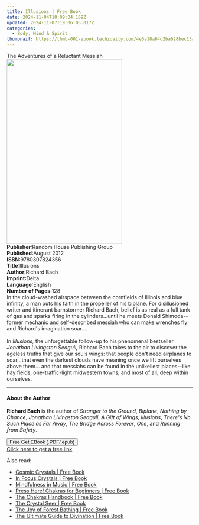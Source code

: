```yaml
---
title: Illusions | Free Book
date: 2024-11-04T18:09:04.169Z
updated: 2024-11-07T19:06:05.017Z
categories:
  - Body, Mind & Spirit
thumbnail: https://thmb-001-ebook.techidaily.com/4e6a18a64d2ba628bec13a1da42a09255368672d8efa6c63296dc1700b85bde3.jpg
---
```

<main id="book-container">
  <div class="flex flex-col">
    <div class="book-brief flex-1 py-6 px-4 sm:p-6 md:py-10 md:px-8">
      <!-- brief-->
      <div class="book-brief-main">The Adventures of a Reluctant Messiah</div>
    </div>
    <div
      class="book-meta-info flex-1 grid gap-4 col-start-1 col-end-3 row-start-1 sm:mb-6 sm:grid-cols-4 lg:gap-6 lg:col-start-2 lg:row-end-6 lg:row-span-6 lg:mb-0"
    >
      <div
        class="book-meta-info-left place-content-center mt-4 p-4 text-sm leading-6 col-start-2 col-span-2 dark:text-slate-400"
      >
        <img
          class="w-full h-500 object-cover rounded-lg sm:h-255 sm:col-span-2 lg:col-span-full"
          src="https://img-001-ebook.techidaily.com/d37622c83f2d78b86158bcc10273d856f13b19e80173b96f6ce270e8fdd9f1c4.jpg"
          alt=""
          width="312"
          height="500"
        />
      </div>
      <div
        class="book-meta-info-right mt-2 col-start-1 row-start-2 col-span-3 self-center"
      >
        <!-- meta data  -->
        <div class="flex flex-col px-4 md:px-8">
          <div class="flex-1">
            <strong>Publisher</strong>:<span class="px-2"
              >Random House Publishing Group</span
            >
          </div>
          <div class="flex-1">
            <strong>Published</strong>:<span class="px-2">August 2012</span>
          </div>
          <div class="flex-1">
            <strong>ISBN</strong>:<span class="px-2">9780307824356</span>
          </div>
          <div class="flex-1">
            <strong>Title</strong>:<span class="px-2">Illusions</span>
          </div>
          <div class="flex-1">
            <strong>Author</strong>:<span class="px-2">Richard Bach</span>
          </div>
          <div class="flex-1">
            <strong>Imprint</strong>:<span class="px-2">Delta</span>
          </div>
          <div class="flex-1">
            <strong>Language</strong>:<span class="px-2">English</span>
          </div>
          <div class="flex-1">
            <strong>Number of Pages</strong>:<span class="px-2">128</span>
          </div>
        </div>
      </div>
    </div>
    <div class="book-description flex-1 py-6 px-4 sm:p-6 md:py-10 md:px-8">
      <div class="book-description-main">
        <div accordion-content="" id="description">
          In the cloud-washed airspace between the cornfields of Illinois and
          blue infinity, a man puts his faith in the propeller of his biplane.
          For disillusioned writer and itinerant barnstormer Richard Bach,
          belief is as real as a full tank of gas and sparks firing in the
          cylinders...until he meets Donald Shimoda--former mechanic and
          self-described messiah who can make wrenches fly and Richard's
          imagination soar....<br /><br />In <i>Illusions,</i> the unforgettable
          follow-up to his phenomenal bestseller
          <i>Jonathan Livingston Seagull,</i> Richard Bach takes to the air to
          discover the ageless truths that give our souls wings: that people
          don't need airplanes to soar...that even the darkest clouds have
          meaning once we lift ourselves above them... and that messiahs can be
          found in the unlikeliest places--like hay fields, one-traffic-light
          midwestern towns, and most of all, deep within ourselves.
        </div>
      </div>
    </div>
    <div class="book-excerpts flex-1 py-6 px-4 sm:p-6 md:py-10 md:px-8">
      <!-- excerpts-->
      <div class="book-excerpts-main">
        <hr />
        <h4 class="placeholder placeholder-heading">
          <span>About the Author</span>
        </h4>
        <p>
          <b>Richard Bach</b>&nbsp;is the author of&nbsp;<i
            >Stranger to the Ground</i
          >,&nbsp;<i>Biplane</i>,&nbsp;<i>Nothing by Chance</i>,&nbsp;<i
            >Jonathan Livingston Seagull</i
          >,&nbsp;<i>A Gift of Wings</i>,&nbsp;<i>Illusions</i>,&nbsp;<i
            >There's No Such Place as Far Away</i
          >,&nbsp;<i>The Bridge Across Forever</i>,&nbsp;<i>One</i>, and&nbsp;<i
            >Running from Safety</i
          >.
        </p>
      </div>
    </div>
    <div
      class="book-about-author flex-1 py-6 px-4 sm:p-6 md:py-10 md:px-8"
    ></div>
    <div class="book-free-get flex-1 py-6 px-4 sm:p-6 md:py-10 md:px-8">
      <button
        id="btn-free-get"
        class="bg-blue-500 hover:bg-blue-700 text-white font-bold py-2 px-4 rounded"
      >
        Free Get EBook (.PDF/.epub)
      </button>
      <div id="countdown-display" class="px-2 text-lg mt-2"></div>
      <a
        id="free-link"
        class="hidden bg-blue-500 hover:bg-blue-700 text-white font-bold py-2 px-4 rounded"
        href="https://www.ebooks.com/en-us/book/965674/illusions/richard-bach/"
        target="_blank"
        >Click here to get a free link</a
      >
    </div>
    <script>
      let countdownTime = 0;
      let countdownInterval = null;
      document
        .getElementById('btn-free-get')
        .addEventListener('click', startCountdown);
      function startCountdown() {
        countdownTime = new Date().getTime() + 60000 * 3;
        countdownInterval = setInterval(updateCountdown, 1000);
        document.getElementById('btn-free-get').disabled = true;
        document
          .getElementById('btn-free-get')
          .classList.add('bg-gray-500', 'cursor-not-allowed');
      }
      function updateCountdown() {
        let currentTime = new Date().getTime();
        let timeLeft = countdownTime - currentTime;
        let secondsLeft = Math.floor(timeLeft / 1000);
        document.getElementById('countdown-display').innerHTML =
          `Remaining time: ${secondsLeft} seconds.`;
        if (secondsLeft <= 0) {
          clearInterval(countdownInterval);
          document.getElementById('btn-free-get').classList.add('hidden');
          document.getElementById('free-link').classList.remove('hidden');
          document.getElementById('countdown-display').innerHTML = '';
        }
      }
    </script>
  </div>
</main>

<ins class="adsbygoogle"
      style="display:block"
      data-ad-client="ca-pub-7571918770474297"
      data-ad-slot="8358498916"
      data-ad-format="auto"
      data-full-width-responsive="true"></ins>
    

<span class="atpl-alsoreadstyle">Also read:</span>
<div><ul>
<li><a href="https://novels-ebooks.techidaily.com/210198679-9781631597435-cosmic-crystals/"><u>Cosmic Crystals | Free Book</u></a></li>
<li><a href="https://novels-ebooks.techidaily.com/210198701-9780760361160-in-focus-crystals/"><u>In Focus Crystals | Free Book</u></a></li>
<li><a href="https://novels-ebooks.techidaily.com/210198688-9781782406785-mindfulness-in-music/"><u>Mindfulness in Music | Free Book</u></a></li>
<li><a href="https://novels-ebooks.techidaily.com/210198596-9781631598555-press-here-chakras-for-beginners/"><u>Press Here! Chakras for Beginners | Free Book</u></a></li>
<li><a href="https://novels-ebooks.techidaily.com/210198573-9781631596889-the-chakras-handbook/"><u>The Chakras Handbook | Free Book</u></a></li>
<li><a href="https://novels-ebooks.techidaily.com/210198405-9781631594816-the-crystal-seer/"><u>The Crystal Seer | Free Book</u></a></li>
<li><a href="https://novels-ebooks.techidaily.com/210198532-9780760365076-the-joy-of-forest-bathing/"><u>The Joy of Forest Bathing | Free Book</u></a></li>
<li><a href="https://novels-ebooks.techidaily.com/210198543-9781631596452-the-ultimate-guide-to-divination/"><u>The Ultimate Guide to Divination | Free Book</u></a></li>
</ul></div>

